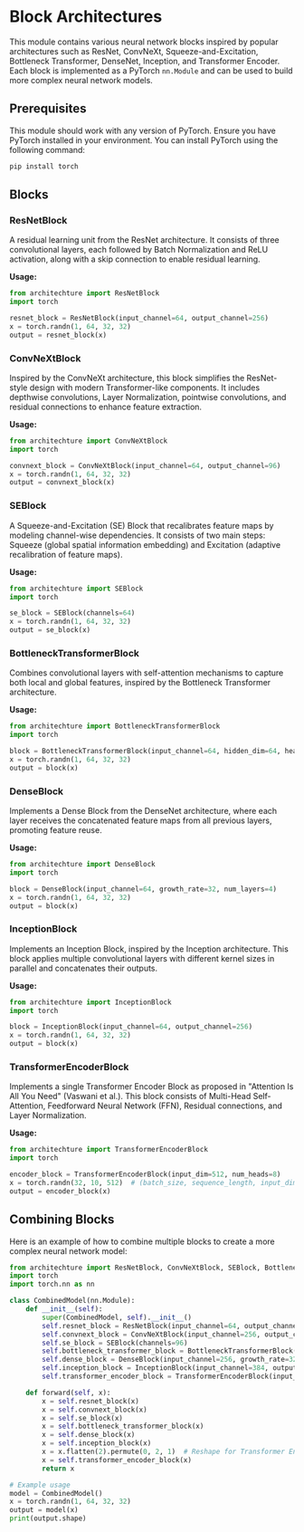 # Block Architectures 

This module contains various neural network blocks inspired by popular architectures such as ResNet, ConvNeXt, Squeeze-and-Excitation, Bottleneck Transformer, DenseNet, Inception, and Transformer Encoder. Each block is implemented as a PyTorch `nn.Module` and can be used to build more complex neural network models.

## Prerequisites

This module should work with any version of PyTorch. Ensure you have PyTorch installed in your environment. You can install PyTorch using the following command:

```bash
pip install torch
```

## Blocks

### ResNetBlock

A residual learning unit from the ResNet architecture. It consists of three convolutional layers, each followed by Batch Normalization and ReLU activation, along with a skip connection to enable residual learning.

**Usage:**

```python
from architechture import ResNetBlock
import torch

resnet_block = ResNetBlock(input_channel=64, output_channel=256)
x = torch.randn(1, 64, 32, 32)
output = resnet_block(x)
```

### ConvNeXtBlock

Inspired by the ConvNeXt architecture, this block simplifies the ResNet-style design with modern Transformer-like components. It includes depthwise convolutions, Layer Normalization, pointwise convolutions, and residual connections to enhance feature extraction.

**Usage:**

```python
from architechture import ConvNeXtBlock
import torch

convnext_block = ConvNeXtBlock(input_channel=64, output_channel=96)
x = torch.randn(1, 64, 32, 32)
output = convnext_block(x)
```

### SEBlock

A Squeeze-and-Excitation (SE) Block that recalibrates feature maps by modeling channel-wise dependencies. It consists of two main steps: Squeeze (global spatial information embedding) and Excitation (adaptive recalibration of feature maps).

**Usage:**

```python
from architechture import SEBlock
import torch

se_block = SEBlock(channels=64)
x = torch.randn(1, 64, 32, 32)
output = se_block(x)
```

### BottleneckTransformerBlock

Combines convolutional layers with self-attention mechanisms to capture both local and global features, inspired by the Bottleneck Transformer architecture.

**Usage:**

```python
from architechture import BottleneckTransformerBlock
import torch

block = BottleneckTransformerBlock(input_channel=64, hidden_dim=64, heads=4, output_channel=256)
x = torch.randn(1, 64, 32, 32)
output = block(x)
```

### DenseBlock

Implements a Dense Block from the DenseNet architecture, where each layer receives the concatenated feature maps from all previous layers, promoting feature reuse.

**Usage:**

```python
from architechture import DenseBlock
import torch

block = DenseBlock(input_channel=64, growth_rate=32, num_layers=4)
x = torch.randn(1, 64, 32, 32)
output = block(x)
```

### InceptionBlock

Implements an Inception Block, inspired by the Inception architecture. This block applies multiple convolutional layers with different kernel sizes in parallel and concatenates their outputs.

**Usage:**

```python
from architechture import InceptionBlock
import torch

block = InceptionBlock(input_channel=64, output_channel=256)
x = torch.randn(1, 64, 32, 32)
output = block(x)
```

### TransformerEncoderBlock

Implements a single Transformer Encoder Block as proposed in "Attention Is All You Need" (Vaswani et al.). This block consists of Multi-Head Self-Attention, Feedforward Neural Network (FFN), Residual connections, and Layer Normalization.

**Usage:**

```python
from architechture import TransformerEncoderBlock
import torch

encoder_block = TransformerEncoderBlock(input_dim=512, num_heads=8)
x = torch.randn(32, 10, 512)  # (batch_size, sequence_length, input_dim)
output = encoder_block(x)
```

## Combining Blocks

Here is an example of how to combine multiple blocks to create a more complex neural network model:

```python
from architechture import ResNetBlock, ConvNeXtBlock, SEBlock, BottleneckTransformerBlock, DenseBlock, InceptionBlock, TransformerEncoderBlock
import torch
import torch.nn as nn

class CombinedModel(nn.Module):
    def __init__(self):
        super(CombinedModel, self).__init__()
        self.resnet_block = ResNetBlock(input_channel=64, output_channel=256)
        self.convnext_block = ConvNeXtBlock(input_channel=256, output_channel=96)
        self.se_block = SEBlock(channels=96)
        self.bottleneck_transformer_block = BottleneckTransformerBlock(input_channel=96, hidden_dim=64, heads=4, output_channel=256)
        self.dense_block = DenseBlock(input_channel=256, growth_rate=32, num_layers=4)
        self.inception_block = InceptionBlock(input_channel=384, output_channel=256)
        self.transformer_encoder_block = TransformerEncoderBlock(input_dim=256, num_heads=8)

    def forward(self, x):
        x = self.resnet_block(x)
        x = self.convnext_block(x)
        x = self.se_block(x)
        x = self.bottleneck_transformer_block(x)
        x = self.dense_block(x)
        x = self.inception_block(x)
        x = x.flatten(2).permute(0, 2, 1)  # Reshape for Transformer Encoder
        x = self.transformer_encoder_block(x)
        return x

# Example usage
model = CombinedModel()
x = torch.randn(1, 64, 32, 32)
output = model(x)
print(output.shape)
```
